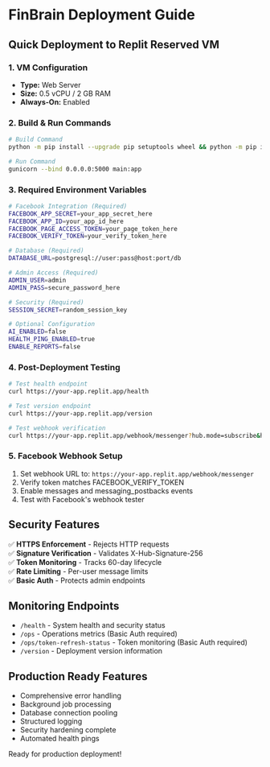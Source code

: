 # FinBrain Deployment Guide

## Quick Deployment to Replit Reserved VM

### 1. VM Configuration
- **Type:** Web Server
- **Size:** 0.5 vCPU / 2 GB RAM
- **Always-On:** Enabled

### 2. Build & Run Commands
```bash
# Build Command
python -m pip install --upgrade pip setuptools wheel && python -m pip install -r requirements.txt

# Run Command  
gunicorn --bind 0.0.0.0:5000 main:app
```

### 3. Required Environment Variables
```bash
# Facebook Integration (Required)
FACEBOOK_APP_SECRET=your_app_secret_here
FACEBOOK_APP_ID=your_app_id_here  
FACEBOOK_PAGE_ACCESS_TOKEN=your_page_token_here
FACEBOOK_VERIFY_TOKEN=your_verify_token_here

# Database (Required)
DATABASE_URL=postgresql://user:pass@host:port/db

# Admin Access (Required)
ADMIN_USER=admin
ADMIN_PASS=secure_password_here

# Security (Required)
SESSION_SECRET=random_session_key

# Optional Configuration
AI_ENABLED=false
HEALTH_PING_ENABLED=true
ENABLE_REPORTS=false
```

### 4. Post-Deployment Testing
```bash
# Test health endpoint
curl https://your-app.replit.app/health

# Test version endpoint
curl https://your-app.replit.app/version

# Test webhook verification
curl https://your-app.replit.app/webhook/messenger?hub.mode=subscribe&hub.verify_token=YOUR_TOKEN&hub.challenge=test
```

### 5. Facebook Webhook Setup
1. Set webhook URL to: `https://your-app.replit.app/webhook/messenger`
2. Verify token matches FACEBOOK_VERIFY_TOKEN
3. Enable messages and messaging_postbacks events
4. Test with Facebook's webhook tester

## Security Features
✅ **HTTPS Enforcement** - Rejects HTTP requests  
✅ **Signature Verification** - Validates X-Hub-Signature-256  
✅ **Token Monitoring** - Tracks 60-day lifecycle  
✅ **Rate Limiting** - Per-user message limits  
✅ **Basic Auth** - Protects admin endpoints

## Monitoring Endpoints
- `/health` - System health and security status
- `/ops` - Operations metrics (Basic Auth required)
- `/ops/token-refresh-status` - Token monitoring (Basic Auth required)
- `/version` - Deployment version information

## Production Ready Features
- Comprehensive error handling
- Background job processing  
- Database connection pooling
- Structured logging
- Security hardening complete
- Automated health pings

Ready for production deployment!